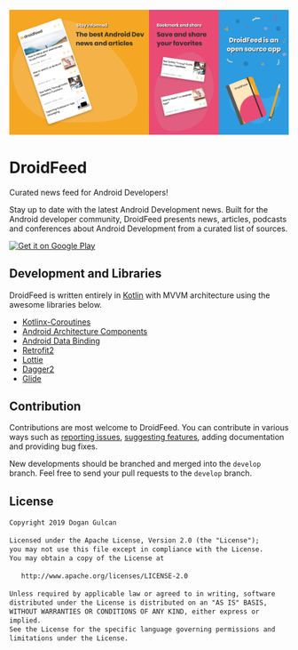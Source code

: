 <img  src="/art/ss1.png" width="25%"/><img  src="/art/ss2.png" width="25%"/><img  src="/art/ss3.png" width="25%"/><img  src="/art/ss4.png" width="25%"/>

# DroidFeed
Curated news feed for Android Developers!

Stay up to date with the latest Android Development news. Built for the Android developer community, DroidFeed presents news, articles, podcasts and conferences about Android Development from a curated list of sources. 



<a  href='https://play.google.com/store/apps/details?id=com.droidfeed&referrer=utm_source%3Dgithub'><img width="200" alt='Get it on Google Play' src='https://play.google.com/intl/en_us/badges/images/generic/en_badge_web_generic.png'/></a>


Development and Libraries
------------
DroidFeed is written entirely in [Kotlin](https://kotlinlang.org/) with MVVM architecture using the awesome libraries below.
* [Kotlinx-Coroutines](https://github.com/Kotlin/kotlinx.coroutines)
* [Android Architecture Components](https://developer.android.com/topic/libraries/architecture/guide.html) 
* [Android Data Binding](https://developer.android.com/topic/libraries/data-binding/index.html)
* [Retrofit2](http://square.github.io/retrofit/)
* [Lottie](https://github.com/airbnb/lottie-android)
* [Dagger2](https://google.github.io/dagger/)
* [Glide](https://github.com/bumptech/glide)

Contribution
------------
Contributions are most welcome to DroidFeed. You can contribute in various ways such as [reporting issues](https://github.com/dgngulcan/droid-feed/issues), [suggesting features](https://github.com/dgngulcan/droid-feed/issues), adding documentation and providing bug fixes.

New developments should be branched and merged into the `develop` branch. Feel free to send your pull requests to the `develop` branch.

License
-------

    Copyright 2019 Dogan Gulcan

    Licensed under the Apache License, Version 2.0 (the "License");
    you may not use this file except in compliance with the License.
    You may obtain a copy of the License at

       http://www.apache.org/licenses/LICENSE-2.0

    Unless required by applicable law or agreed to in writing, software
    distributed under the License is distributed on an "AS IS" BASIS,
    WITHOUT WARRANTIES OR CONDITIONS OF ANY KIND, either express or implied.
    See the License for the specific language governing permissions and
    limitations under the License.
